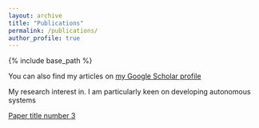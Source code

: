 ```yaml
---
layout: archive
title: "Publications"
permalink: /publications/
author_profile: true
---
```

{% include base_path %}

You can also find my articles on [my Google Scholar profile](https://scholar.google.com/citations?user=xC3keU4AAAAJ&hl=en)

My research interest in. I am particularly keen on developing autonomous systems 

[Paper title number 3](https://github.com/adrianxsalazar/adrianxsalazar.github.io/publication/2015-10-01-paper-title-number-3)

